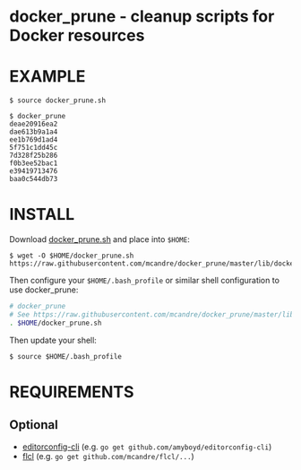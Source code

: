# docker_prune - cleanup scripts for Docker resources

# EXAMPLE

```console
$ source docker_prune.sh

$ docker_prune
deae20916ea2
dae613b9a1a4
ee1b769d1ad4
5f751c1dd45c
7d328f25b286
f0b3ee52bac1
e39419713476
baa0c544db73
```

# INSTALL

Download [docker_prune.sh](https://raw.githubusercontent.com/mcandre/docker_prune/master/lib/docker_prune.sh) and place into `$HOME`:

```console
$ wget -O $HOME/docker_prune.sh https://raw.githubusercontent.com/mcandre/docker_prune/master/lib/docker_prune.sh
```

Then configure your `$HOME/.bash_profile` or similar shell configuration to use docker_prune:

```bash
# docker_prune
# See https://raw.githubusercontent.com/mcandre/docker_prune/master/lib/docker_prune.sh
. $HOME/docker_prune.sh
```

Then update your shell:

```console
$ source $HOME/.bash_profile
```

# REQUIREMENTS

## Optional

* [editorconfig-cli](https://github.com/amyboyd/editorconfig-cli) (e.g. `go get github.com/amyboyd/editorconfig-cli`)
* [flcl](https://github.com/mcandre/flcl) (e.g. `go get github.com/mcandre/flcl/...`)
